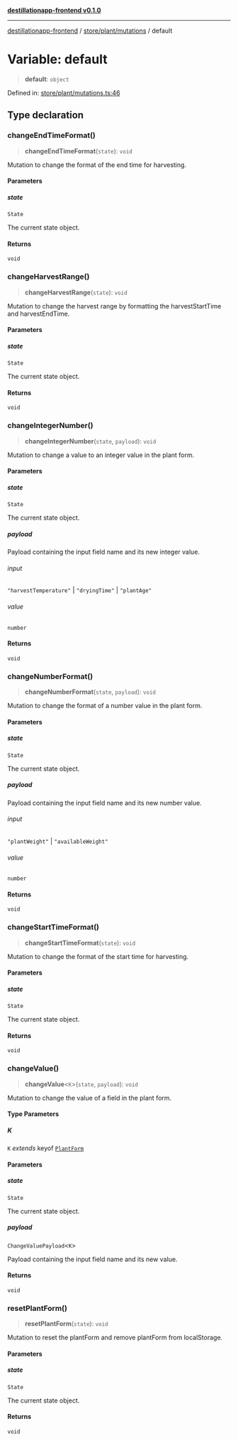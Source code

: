 [**destillationapp-frontend v0.1.0**](../../../../README.md)

***

[destillationapp-frontend](../../../../modules.md) / [store/plant/mutations](../README.md) / default

# Variable: default

> **default**: `object`

Defined in: [store/plant/mutations.ts:46](https://github.com/DestillApp/main/blob/be94b1d93681946bd573e84cd8381ba32cee62b9/frontend/src/store/plant/mutations.ts#L46)

## Type declaration

### changeEndTimeFormat()

> **changeEndTimeFormat**(`state`): `void`

Mutation to change the format of the end time for harvesting.

#### Parameters

##### state

`State`

The current state object.

#### Returns

`void`

### changeHarvestRange()

> **changeHarvestRange**(`state`): `void`

Mutation to change the harvest range by formatting the harvestStartTime and harvestEndTime.

#### Parameters

##### state

`State`

The current state object.

#### Returns

`void`

### changeIntegerNumber()

> **changeIntegerNumber**(`state`, `payload`): `void`

Mutation to change a value to an integer value in the plant form.

#### Parameters

##### state

`State`

The current state object.

##### payload

Payload containing the input field name and its new integer value.

###### input

`"harvestTemperature"` \| `"dryingTime"` \| `"plantAge"`

###### value

`number`

#### Returns

`void`

### changeNumberFormat()

> **changeNumberFormat**(`state`, `payload`): `void`

Mutation to change the format of a number value in the plant form.

#### Parameters

##### state

`State`

The current state object.

##### payload

Payload containing the input field name and its new number value.

###### input

`"plantWeight"` \| `"availableWeight"`

###### value

`number`

#### Returns

`void`

### changeStartTimeFormat()

> **changeStartTimeFormat**(`state`): `void`

Mutation to change the format of the start time for harvesting.

#### Parameters

##### state

`State`

The current state object.

#### Returns

`void`

### changeValue()

> **changeValue**\<`K`\>(`state`, `payload`): `void`

Mutation to change the value of a field in the plant form.

#### Type Parameters

##### K

`K` *extends* keyof [`PlantForm`](../../../../types/forms/plantForm/interfaces/PlantForm.md)

#### Parameters

##### state

`State`

The current state object.

##### payload

`ChangeValuePayload`\<`K`\>

Payload containing the input field name and its new value.

#### Returns

`void`

### resetPlantForm()

> **resetPlantForm**(`state`): `void`

Mutation to reset the plantForm and remove plantForm from localStorage.

#### Parameters

##### state

`State`

The current state object.

#### Returns

`void`
